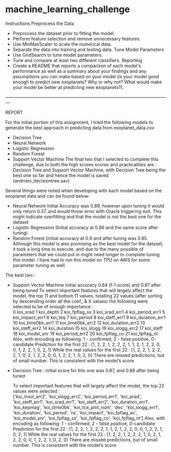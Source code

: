# machine_learning_challenge

Instructions
Preprocess the Data
* Preprocess the dataset prior to fitting the model.
* Perform feature selection and remove unnecessary features.
* Use MinMaxScaler to scale the numerical data.
* Separate the data into training and testing data.
Tune Model Parameters
* Use GridSearch to tune model parameters.
* Tune and compare at least two different classifiers.
Reporting
* Create a README that reports a comparison of each model's performance as well as a summary about your findings and any assumptions you can make based on your model (is your model good enough to predict new exoplanets? Why or why not? What would make your model be better at predicting new exoplanets?).

—————————————————————————————————————

REPORT

For the initial portion of this assignment, I tried the following models to generate the best approach in predicting data from exoplanet_data.csv
- Decision Tree
- Neural Network
- Logistic Regression
- Random Forest
- Support Vector Machine
The final two that I selected to complete this challenge, due to both the high scores scores and practicalities are : Decision Tree and Support Vector Machine, with Decision Tree being the best one so far and hence the model is saved (andriani_decisiontree.sav)

Several things were noted when developing with each model based on the exoplanet data and can be found below:
- Neural Network
	Initial Accuracy was 0.89, however upon tuning it would only return 0.37, and would throw error with Oracle triggering exit. This might indicate overfitting and that the model is not the best one for the dataset
- Logistic Regression (Initial accuracy at 0.86 and the same score after tuning)
- Random Forest (initial accuracy at 0.9 and after tuning was 0.85. Although this model is also promising as the best model for the dataset, it took a long time to execute, and due to the many possible of parameters that we could put in might need longer to complete tuning this model. I have had to run this model on TPU on AWS for some parameter tuning as well.

The best two :
- Support Vector Machine
	initial accuracy 0.84 (f-1 score) and 0.87 after being tuned
	To select important features that will largely affect the model, the top 11 and bottom 11 values, totalling 22 values (after sorting by descending order all the coef_ & X values) the following were selected to be of enough importance :  
0         koi_srad
1             koi_depth
2         koi_fpflag_ss
3         koi_srad_err1
4       koi_period_err1
5       koi_impact_err1
6               koi_teq
7            koi_period
8        koi_steff_err1
9     koi_duration_err1
10     koi_time0bk_err1
11     koi_time0bk_err2
12    koi_duration_err2
13       koi_steff_err2
14         koi_duration
15            koi_slogg
16       koi_slogg_err2
17            koi_steff
18        koi_model_snr
19      koi_period_err2
20        koi_fpflag_co
21        koi_fpflag_nt
Also, with encoding as following: 1 - confirmed, 2 - false positive, 0-candidate
Prediction for the first 22 : [1, 2, 2, 1, 2, 2, 2, 1, 1, 2, 1, 2, 2, 0, 0, 1, 2, 2, 1, 0, 2, 1]
While the real values for the first 22 : [1, 2, 2, 1, 2, 2, 2, 1, 0, 2, 1, 2, 2, 0, 0, 1, 2, 2, 1, 0, 2, 0]
There are missed predictions, but of small number. This is consistent with the model’s score

- Decision Tree : initial score for this one was 0.87, and 0.88 after being tuned
	
	To select important features that will largely affect the model, the top 22 values were selected  :  
['koi_insol_err2',
 'koi_slogg_err2',
 'koi_period_err1',
 'koi_prad',
 'koi_steff_err1',
 'koi_srad_err1',
 'koi_steff_err2',
 'koi_duration_err1',
 'koi_kepmag',
 'koi_time0bk',
 'koi_tce_plnt_num',
 'dec',
 'koi_slogg_err1',
 'koi_duration',
 'koi_period',
 'ra',
 'koi_impact',
 'koi_fpflag_ec',
 'koi_model_snr',
 'koi_fpflag_ss',
 'koi_fpflag_co',
 'koi_fpflag_nt']
Also, with encoding as following: 1 - confirmed, 2 - false positive, 0-candidate
Prediction for the first 22 : [1, 2, 2, 1, 2, 2, 2, 1, 1, 2, 1, 2, 2, 0, 0, 1, 2, 2, 1, 0, 2, 1]
While the real values for the first 22 : [1, 2, 2, 1, 2, 2, 2, 1, 0, 2, 1, 2, 2, 0, 0, 1, 2, 2, 1, 0, 2, 0]
There are missed predictions, but of small number. This is consistent with the model’s score
